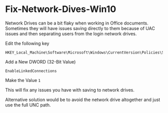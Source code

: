 # Fix-Network-Dives-Win10

Network Drives can be a bit flaky when working in Office documents. Sometimes they will have issues saving directly to them because of UAC issues and then separating users from the login network drives. 

Edit the following key

```
HKEY_Local_Machine\Software\Microsoft\Windows\CurrentVersion\Policies\Systems
```

Add a New DWORD (32-Bit Value)

```
EnableLinkedConnections
```

Make the Value `1`

This will fix any issues you have with saving to network drives.

Alternative solution would be to avoid the network drive altogether and just use the full UNC path. 
